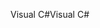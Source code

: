 <span data-ttu-id="85263-101">Visual C#</span><span class="sxs-lookup"><span data-stu-id="85263-101">Visual C#</span></span>